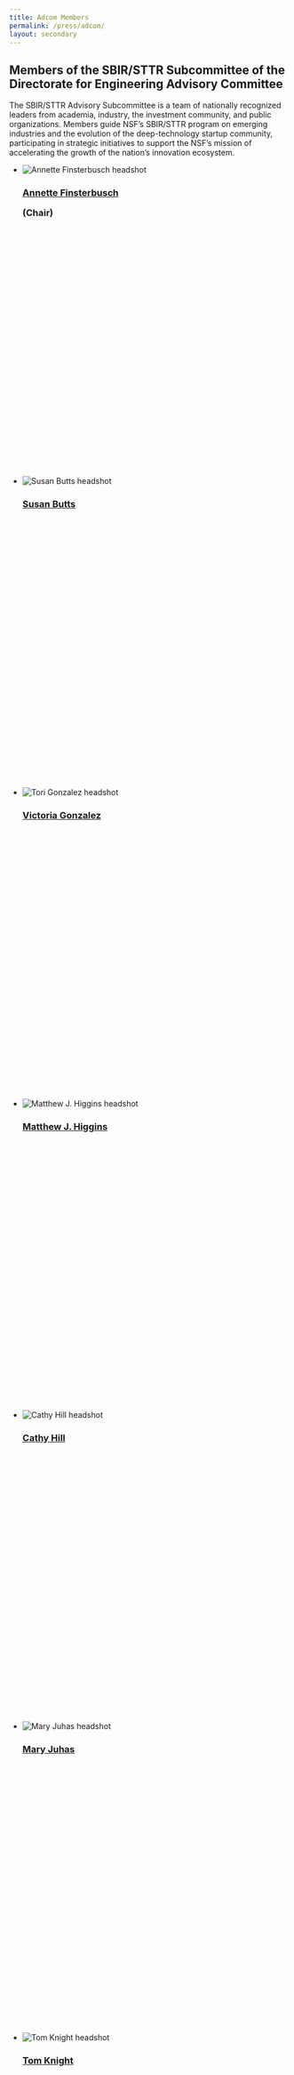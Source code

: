 ```yaml
---
title: Adcom Members
permalink: /press/adcom/
layout: secondary
---
```

<section class="usa-section">
<div class="usa-content utility-content usa-grid">
<div class="usa-width-one-whole">

<h1>Members of the SBIR/STTR Subcommittee of the Directorate for Engineering Advisory Committee</h1>

<p class="text-medium" markdown="1">
The SBIR/STTR Advisory Subcommittee is a team of nationally recognized leaders from academia, industry, the investment community, and public organizations. Members guide NSF’s SBIR/STTR program on emerging industries and the evolution of the deep-technology startup community, participating in strategic initiatives to support the NSF’s mission of accelerating the growth of the nation’s innovation ecosystem.
</p>

</div>
</div>
</section>

<section class="usa-section background-light-blue">
<div class="usa-content usa-grid">
<div class="usa-content usa-width-one-whole" markdown="1">

<ul class="pd-list"> 
  
   <li class="pd-card" style="height: 35rem;">
  <img src="{{ site.baseurl }}/assets/img/adcom/annette.jpg" alt="Annette Finsterbusch headshot">
   <span class="pd-list-content">
        <h3 class="pd-name"><a href="{{ site.baseurl }}/adcom-bios/#AnnetteFinsterbusch">Annette Finsterbusch</a><p style="font-weight:bold;">(Chair)</p></h3>
  </span>
  </li>
  
   <li class="pd-card" style="height: 35rem;">
  <img src="{{ site.baseurl }}/assets/img/adcom/susan.jpg" alt="Susan Butts headshot">
   <span class="pd-list-content">
        <h3 class="pd-name"><a href="{{ site.baseurl }}/adcom-bios/#SusanButts">Susan Butts</a></h3>
  </span>
  </li>

   <li class="pd-card" style="height: 35rem;">
  <img src="{{ site.baseurl }}/assets/img/adcom/tori.jpg" alt="Tori Gonzalez headshot">
   <span class="pd-list-content">
        <h3 class="pd-name"><a href="{{ site.baseurl }}/adcom-bios/#ToriGonzalez">Victoria Gonzalez</a></h3>
  </span>
  </li> 
   
   
   <li class="pd-card" style="height: 35rem;">
  <img src="{{ site.baseurl }}/assets/img/adcom/matthew.jpg" alt="Matthew J. Higgins  headshot">
   <span class="pd-list-content">
        <h3 class="pd-name"><a href="{{ site.baseurl }}/adcom-bios/#MatthewHiggins ">Matthew J. Higgins</a></h3>
  </span>
  </li>  

   <li class="pd-card" style="height: 35rem;">
  <img src="{{ site.baseurl }}/assets/img/adcom/cathy.jpg" alt="Cathy Hill headshot">
   <span class="pd-list-content">
        <h3 class="pd-name"><a href="{{ site.baseurl }}/adcom-bios/#CathyHill">Cathy Hill</a></h3>
  </span>
  </li> 
    
  <li class="pd-card" style="height: 35rem;">
  <img src="{{ site.baseurl }}/assets/img/adcom/mary.jpg" alt="Mary Juhas headshot">
   <span class="pd-list-content">
        <h3 class="pd-name"><a href="{{ site.baseurl }}/adcom-bios/#MaryJuhas">Mary Juhas</a></h3>
  </span>
  </li> 
   
  <li class="pd-card" style="height: 35rem;">
  <img src="{{ site.baseurl }}/assets/img/adcom/tom.jpg" alt="Tom Knight headshot">
   <span class="pd-list-content">
        <h3 class="pd-name"><a href="{{ site.baseurl }}/adcom-bios/#TomKnight">Tom Knight</a></h3>
  </span>
  </li>
  
  <li class="pd-card" style="height: 35rem;">
  <img src="{{ site.baseurl }}/assets/img/adcom/eugene.jpg" alt="Eugene Krentsel headshot">
   <span class="pd-list-content">
        <h3 class="pd-name"><a href="{{ site.baseurl }}/adcom-bios/#EugeneKrentsel">Eugene Krentsel</a></h3>
  </span>
  </li>  

  <li class="pd-card" style="height: 35rem;">
  <img src="{{ site.baseurl }}/assets/img/adcom/kirsten.jpg" alt="Kirsten Leute headshot">
   <span class="pd-list-content">
        <h3 class="pd-name"><a href="{{ site.baseurl }}/adcom-bios/#KirstenLeute">Kirsten Leute</a></h3>
  </span>
  </li>  
  
  <li class="pd-card" style="height: 35rem;">
  <img src="{{ site.baseurl }}/assets/img/adcom/william.jpg" alt="William Lockwood Benet headshot">
   <span class="pd-list-content">
        <h3 class="pd-name"><a href="{{ site.baseurl }}/adcom-bios/#WilliamLockwoodBenet">William Lockwood Benet</a></h3>
  </span>
  </li>

   <li class="pd-card" style="height: 35rem;">
  <img src="{{ site.baseurl }}/assets/img/adcom/richard.jpg" alt="Richard Morganstern headshot">
   <span class="pd-list-content">
        <h3 class="pd-name"><a href="{{ site.baseurl }}/adcom-bios/#RichardMorganstern ">Richard Morganstern</a></h3>
  </span>
  </li> 
  
   <li class="pd-card" style="height: 35rem;">
  <img src="{{ site.baseurl }}/assets/img/adcom/jenny.jpg" alt="Jenny Rooke headshot">
   <span class="pd-list-content">
        <h3 class="pd-name"><a href="{{ site.baseurl }}/adcom-bios/#JennyRooke ">Jenny Rooke</a></h3>
  </span>
  </li>    
  
  <li class="pd-card" style="height: 35rem;">
  <img src="{{ site.baseurl }}/assets/img/adcom/skip.jpg" alt="Skip Rung headshot">
   <span class="pd-list-content">
        <h3 class="pd-name"><a href="{{ site.baseurl }}/adcom-bios/#SkipRung">Robert D. "Skip" Rung</a></h3>
  </span>
  </li>  
  
  <li class="pd-card" style="height: 35rem;">
  <img src="{{ site.baseurl }}/assets/img/adcom/ann.jpg" alt="Ann Savoca headshot">
   <span class="pd-list-content">
        <h3 class="pd-name"><a href="{{ site.baseurl }}/adcom-bios/#AnnSavoca">Ann Savoca</a></h3>
  </span>
  </li> 
  
   <li class="pd-card" style="height: 35rem;">
  <img src="{{ site.baseurl }}/assets/img/adcom/stuart.jpg" alt="Stuart Schoenmann  headshot">
   <span class="pd-list-content">
        <h3 class="pd-name"><a href="{{ site.baseurl }}/adcom-bios/#StuartSchoenmann">Stuart Schoenmann</a></h3>
  </span>
  </li>  
  
  
</ul>


</div>
</div>
</section>

